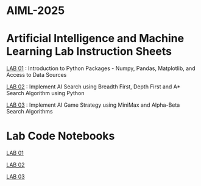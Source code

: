 # AIML-2025


# Artificial Intelligence and Machine Learning Lab Instruction Sheets

<a href="">LAB 01</a> : Introduction to Python Packages - Numpy, Pandas, Matplotlib, and Access to Data Sources

<a href="">LAB 02</a> : Implement AI Search using Breadth First, Depth First and A* Search Algorithm using Python

<a href="">LAB 03</a> : Implement AI Game Strategy using MiniMax and Alpha-Beta Search Algorithms

# Lab Code Notebooks

<a href="">LAB 01</a>

<a href="">LAB 02</a>

<a href="">LAB 03</a>
